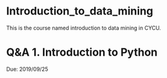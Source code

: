 # Introduction_to_data_mining
This is the course named introduction to data mining in CYCU.
# Q&A 1. Introduction to Python #
Due: 2019/09/25
